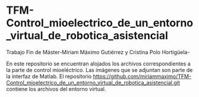 # TFM-Control_mioelectrico_de_un_entorno_virtual_de_robotica_asistencial
Trabajo Fin de Máster-Míriam Máximo Gutiérrez y Cristina Polo Hortigüela- 

En este repositorio se encuentran alojados los archivos correspondientes a la parte de control mioeléctrico.
Las imágenes que se adjuntan son parte de la interfaz de Matlab.
El repositorio https://github.com/miriammaximo/TFM-Control_mioelectrico_de_un_entorno_virtual_de_robotica_asistencial.git contiene los archivos del entorno virtual.
